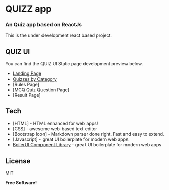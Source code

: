 # QUIZZ app
### An Quiz app based on ReactJs

This is the under development react based project.

## QUIZ UI 

You can find the QUIZ UI Static page development preview below.

- [Landing Page](https://quizz-ui.netlify.app/index.html)
- [Quizzes by Category](https://quizz-ui.netlify.app/category.html)
- [Rules Page]
- [MCQ Quiz Question Page]
- [Result Page]

## Tech

- [HTML] - HTML enhanced for web apps!
- [CSS] - awesome web-based text editor
- [Bootstrap Icon] - Markdown parser done right. Fast and easy to extend.
- [Javascript] - great UI boilerplate for modern web apps
- [BoilerUI Component Library](https://sanketr43.github.io/Boiler-UI-component-library/index.html) - great UI boilerplate for modern web apps


## License

MIT

**Free Software!**
